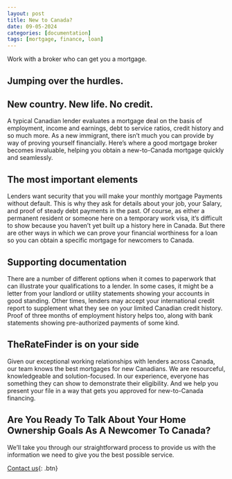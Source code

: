 ```yaml
---
layout: post
title: New to Canada?
date: 09-05-2024
categories: [documentation]
tags: [mortgage, finance, loan]
---
```


Work with a broker who can get you a mortgage.

## Jumping over the hurdles. 
## New country. New life. No credit.

A typical Canadian lender evaluates a mortgage deal on the basis of employment, income and earnings, debt to service ratios, credit history and so much more. As a new immigrant, there isn’t much you can provide by way of proving yourself financially. Here’s where a good mortgage broker becomes invaluable, helping you obtain a new-to-Canada mortgage quickly and seamlessly.

## The most important elements

Lenders want security that you will make your monthly mortgage Payments without default. This is why they ask for details about your job, your Salary, and proof of steady debt payments in the past. Of course, as either a permanent resident or someone here on a temporary work visa, it’s difficult to show because you haven’t yet built up a history here in Canada. But there are other ways in which we can prove your financial worthiness for a loan so you can obtain a specific mortgage for newcomers to Canada.

## Supporting documentation

There are a number of different options when it comes to paperwork that can illustrate your qualifications to a lender. In some cases, it might be a letter from your landlord or utility statements showing your accounts in good standing. Other times, lenders may accept your international credit report to supplement what they see on your limited Canadian credit history. Proof of three months of employment history helps too, along with bank statements showing pre-authorized payments of some kind.

## TheRateFinder is on your side

Given our exceptional working relationships with lenders across Canada, our team knows the best mortgages for new Canadians. We are resourceful, knowledgeable and solution-focused. In our experience, everyone has something they can show to demonstrate their eligibility. And we help you present your file in a way that gets you approved for new-to-Canada financing.

## Are You Ready To Talk About Your Home Ownership Goals As A Newcomer To Canada?

We’ll take you through our straightforward process to provide us with the information we need to give you the best possible service.

[Contact us](https://theratefinder.ca/){: .btn}